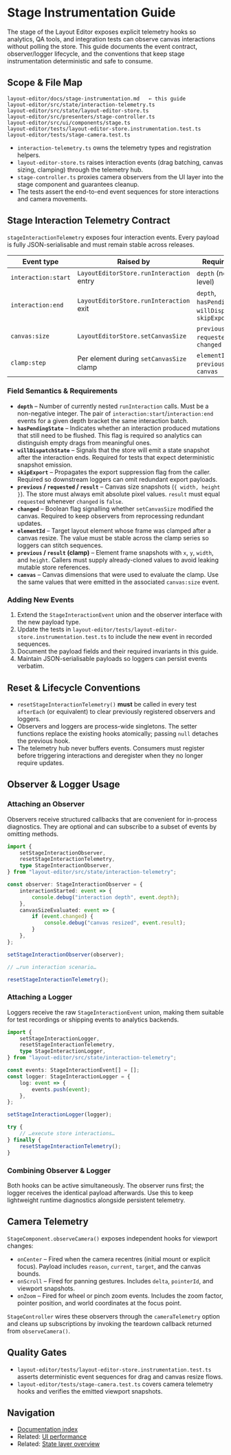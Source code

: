 # Stage Instrumentation Guide

The stage of the Layout Editor exposes explicit telemetry hooks so analytics, QA tools,
and integration tests can observe canvas interactions without polling the store. This
guide documents the event contract, observer/logger lifecycle, and the conventions that
keep stage instrumentation deterministic and safe to consume.

## Scope & File Map

```
layout-editor/docs/stage-instrumentation.md   ← this guide
layout-editor/src/state/interaction-telemetry.ts
layout-editor/src/state/layout-editor-store.ts
layout-editor/src/presenters/stage-controller.ts
layout-editor/src/ui/components/stage.ts
layout-editor/tests/layout-editor-store.instrumentation.test.ts
layout-editor/tests/stage-camera.test.ts
```

* `interaction-telemetry.ts` owns the telemetry types and registration helpers.
* `layout-editor-store.ts` raises interaction events (drag batching, canvas sizing,
  clamping) through the telemetry hub.
* `stage-controller.ts` proxies camera observers from the UI layer into the stage
  component and guarantees cleanup.
* The tests assert the end-to-end event sequences for store interactions and camera
  movements.

## Stage Interaction Telemetry Contract

`stageInteractionTelemetry` exposes four interaction events. Every payload is fully
JSON-serialisable and must remain stable across releases.

| Event type           | Raised by                         | Required fields |
| -------------------- | --------------------------------- | ---------------- |
| `interaction:start`  | `LayoutEditorStore.runInteraction` entry | `depth` (nesting level) |
| `interaction:end`    | `LayoutEditorStore.runInteraction` exit  | `depth`, `hasPendingState`, `willDispatchState`, `skipExport` |
| `canvas:size`        | `LayoutEditorStore.setCanvasSize`        | `previous`, `requested`, `result`, `changed` |
| `clamp:step`         | Per element during `setCanvasSize` clamp | `elementId`, `previous`, `result`, `canvas` |

### Field Semantics & Requirements

* **`depth`** – Number of currently nested `runInteraction` calls. Must be a
  non-negative integer. The pair of `interaction:start`/`interaction:end` events for a
  given depth bracket the same interaction batch.
* **`hasPendingState`** – Indicates whether an interaction produced mutations that still
  need to be flushed. This flag is required so analytics can distinguish empty drags from
  meaningful ones.
* **`willDispatchState`** – Signals that the store will emit a state snapshot after the
  interaction ends. Required for tests that expect deterministic snapshot emission.
* **`skipExport`** – Propagates the export suppression flag from the caller. Required so
  downstream loggers can omit redundant export payloads.
* **`previous` / `requested` / `result`** – Canvas size snapshots (`{ width, height }`).
  The store must always emit absolute pixel values. `result` must equal `requested`
  whenever `changed` is `false`.
* **`changed`** – Boolean flag signalling whether `setCanvasSize` modified the canvas.
  Required to keep observers from reprocessing redundant updates.
* **`elementId`** – Target layout element whose frame was clamped after a canvas resize.
  The value must be stable across the clamp series so loggers can stitch sequences.
* **`previous` / `result` (clamp)** – Element frame snapshots with `x`, `y`, `width`, and
  `height`. Callers must supply already-cloned values to avoid leaking mutable store
  references.
* **`canvas`** – Canvas dimensions that were used to evaluate the clamp. Use the same
  values that were emitted in the associated `canvas:size` event.

### Adding New Events

1. Extend the `StageInteractionEvent` union and the observer interface with the new
   payload type.
2. Update the tests in
   `layout-editor/tests/layout-editor-store.instrumentation.test.ts` to include the new
   event in recorded sequences.
3. Document the payload fields and their required invariants in this guide.
4. Maintain JSON-serialisable payloads so loggers can persist events verbatim.

## Reset & Lifecycle Conventions

* `resetStageInteractionTelemetry()` **must** be called in every test `afterEach`
  (or equivalent) to clear previously registered observers and loggers.
* Observers and loggers are process-wide singletons. The setter functions replace the
  existing hooks atomically; passing `null` detaches the previous hook.
* The telemetry hub never buffers events. Consumers must register before triggering
  interactions and deregister when they no longer require updates.

## Observer & Logger Usage

### Attaching an Observer

Observers receive structured callbacks that are convenient for in-process diagnostics.
They are optional and can subscribe to a subset of events by omitting methods.

```ts
import {
    setStageInteractionObserver,
    resetStageInteractionTelemetry,
    type StageInteractionObserver,
} from "layout-editor/src/state/interaction-telemetry";

const observer: StageInteractionObserver = {
    interactionStarted: event => {
        console.debug("interaction depth", event.depth);
    },
    canvasSizeEvaluated: event => {
        if (event.changed) {
            console.debug("canvas resized", event.result);
        }
    },
};

setStageInteractionObserver(observer);

// …run interaction scenario…

resetStageInteractionTelemetry();
```

### Attaching a Logger

Loggers receive the raw `StageInteractionEvent` union, making them suitable for test
recordings or shipping events to analytics backends.

```ts
import {
    setStageInteractionLogger,
    resetStageInteractionTelemetry,
    type StageInteractionLogger,
} from "layout-editor/src/state/interaction-telemetry";

const events: StageInteractionEvent[] = [];
const logger: StageInteractionLogger = {
    log: event => {
        events.push(event);
    },
};

setStageInteractionLogger(logger);

try {
    // …execute store interactions…
} finally {
    resetStageInteractionTelemetry();
}
```

### Combining Observer & Logger

Both hooks can be active simultaneously. The observer runs first; the logger receives the
identical payload afterwards. Use this to keep lightweight runtime diagnostics alongside
persistent telemetry.

## Camera Telemetry

`StageComponent.observeCamera()` exposes independent hooks for viewport changes:

* `onCenter` – Fired when the camera recentres (initial mount or explicit focus). Payload
  includes `reason`, `current`, `target`, and the canvas bounds.
* `onScroll` – Fired for panning gestures. Includes `delta`, `pointerId`, and viewport
  snapshots.
* `onZoom` – Fired for wheel or pinch zoom events. Includes the zoom factor, pointer
  position, and world coordinates at the focus point.

`StageController` wires these observers through the `cameraTelemetry` option and cleans up
subscriptions by invoking the teardown callback returned from `observeCamera()`.

## Quality Gates

* `layout-editor/tests/layout-editor-store.instrumentation.test.ts` asserts deterministic
  event sequences for drag and canvas resize flows.
* `layout-editor/tests/stage-camera.test.ts` covers camera telemetry hooks and verifies
  the emitted viewport snapshots.

## Navigation

- [Documentation index](./README.md)
- Related: [UI performance](./ui-performance.md)
- Related: [State layer overview](../src/state/README.md)
